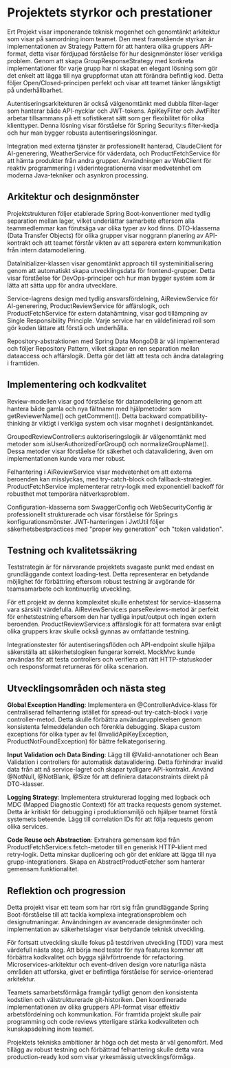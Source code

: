 # Projektets styrkor och prestationer

Ert Projekt visar imponerande teknisk mogenhet och genomtänkt arkitektur som visar på samordning inom teamet. Den mest framstående styrkan är implementationen av Strategy Pattern för att hantera olika gruppers API-format, detta visar fördjupad förståelse för hur designmönster löser verkliga problem. Genom att skapa GroupResponseStrategy med konkreta implementationer för varje grupp har ni skapat en elegant lösning som gör det enkelt att lägga till nya gruppformat utan att förändra befintlig kod. Detta följer Open/Closed-principen perfekt och visar att teamet tänker långsiktigt på underhållbarhet.

Autentiseringsarkitekturen är också välgenomtänkt med dubbla filter-lager som hanterar både API-nycklar och JWT-tokens. ApiKeyFilter och JwtFilter arbetar tillsammans på ett sofistikerat sätt som ger flexibilitet för olika klienttyper. Denna lösning visar förståelse för Spring Security:s filter-kedja och hur man bygger robusta autentiseringslösningar.

Integration med externa tjänster är professionellt hanterad, ClaudeClient för AI-generering, WeatherService för väderdata, och ProductFetchService för att hämta produkter från andra grupper. Användningen av WebClient för reaktiv programmering i väderintegrationerna visar medvetenhet om moderna Java-tekniker och asynkron processing.

## Arkitektur och designmönster

Projektstrukturen följer etablerade Spring Boot-konventioner med tydlig separation mellan lager, vilket underlättar samarbete eftersom alla teammedlemmar kan förutsäga var olika typer av kod finns. DTO-klasserna (Data Transfer Objects) för olika grupper visar noggrann planering av API-kontrakt och att teamet förstår vikten av att separera extern kommunikation från intern datamodellering.

DataInitializer-klassen visar genomtänkt approach till systeminitialisering genom att automatiskt skapa utvecklingsdata för frontend-grupper. Detta visar förståelse för DevOps-principer och hur man bygger system som är lätta att sätta upp för andra utvecklare.

Service-lagrens design med tydlig ansvarsfördelning, AiReviewService för AI-generering, ProductReviewService för affärslogik, och ProductFetchService för extern datahämtning, visar god tillämpning av Single Responsibility Principle. Varje service har en väldefinierad roll som gör koden lättare att förstå och underhålla.

Repository-abstraktionen med Spring Data MongoDB är väl implementerad och följer Repository Pattern, vilket skapar en ren separation mellan dataaccess och affärslogik. Detta gör det lätt att testa och ändra datalagring i framtiden.

## Implementering och kodkvalitet

Review-modellen visar god förståelse för datamodellering genom att hantera både gamla och nya fältnamn med hjälpmetoder som getReviewerName() och getComment(). Detta backward compatibility-thinking är viktigt i verkliga system och visar mognhet i designtänkandet.

GroupedReviewController:s auktoriseringslogik är välgenomtänkt med metoder som isUserAuthorizedForGroup() och normalizeGroupName(). Dessa metoder visar förståelse för säkerhet och datavalidering, även om implementationen kunde vara mer robust.

Felhantering i AiReviewService visar medvetenhet om att externa beroenden kan misslyckas, med try-catch-block och fallback-strategier. ProductFetchService implementerar retry-logik med exponentiell backoff för robusthet mot temporära nätverksproblem.

Configuration-klasserna som SwaggerConfig och WebSecurityConfig är professionellt strukturerade och visar förståelse för Spring:s konfigurationsmönster. JWT-hanteringen i JwtUtil följer säkerhetsbestpractices med "proper key generation" och "token validation".

## Testning och kvalitetssäkring

Teststrategin är för närvarande projektets svagaste punkt med endast en grundläggande context loading-test. Detta representerar en betydande möjlighet för förbättring eftersom robust testning är avgörande för teamsamarbete och kontinuerlig utveckling.

För ett projekt av denna komplexitet skulle enhetstest för service-klasserna vara särskilt värdefulla. AiReviewService:s parseReviews-metod är perfekt för enhetstestning eftersom den har tydliga input/output och ingen extern beroenden. ProductReviewService:s affärslogik för att formatera svar enligt olika gruppers krav skulle också gynnas av omfattande testning.

Integrationstester för autentiseringsflöden och API-endpoint skulle hjälpa säkerställa att säkerhetslogiken fungerar korrekt. MockMvc kunde användas för att testa controllers och verifiera att rätt HTTP-statuskoder och responsformat returneras för olika scenarion.

## Utvecklingsområden och nästa steg

**Global Exception Handling**: Implementera en @ControllerAdvice-klass för centraliserad felhantering istället för spread-out try-catch-block i varje controller-metod. Detta skulle förbättra användarupplevelsen genom konsistenta felmeddelanden och förenkla debugging. Skapa custom exceptions för olika typer av fel (InvalidApiKeyException, ProductNotFoundException) för bättre felkategorisering.

**Input Validation och Data Binding**: Lägg till @Valid-annotationer och Bean Validation i controllers för automatisk datavalidering. Detta förhindrar invalid data från att nå service-lagret och skapar tydligare API-kontrakt. Använd @NotNull, @NotBlank, @Size för att definiera dataconstraints direkt på DTO-klasser.

**Logging Strategy**: Implementera strukturerad logging med logback och MDC (Mapped Diagnostic Context) för att tracka requests genom systemet. Detta är kritiskt för debugging i produktionsmiljö och hjälper teamet förstå systemets beteende. Lägg till correlation IDs för att följa requests genom olika services.

**Code Reuse och Abstraction**: Extrahera gemensam kod från ProductFetchService:s fetch-metoder till en generisk HTTP-klient med retry-logik. Detta minskar duplicering och gör det enklare att lägga till nya grupp-integrationers. Skapa en AbstractProductFetcher som hanterar gemensam funktionalitet.

## Reflektion och progression

Detta projekt visar ett team som har rört sig från grundläggande Spring Boot-förståelse till att tackla komplexa integrationsproblem och designutmaningar. Användningen av avancerade designmönster och implementation av säkerhetslager visar betydande teknisk utveckling.

För fortsatt utveckling skulle fokus på testdriven utveckling (TDD) vara mest värdefull nästa steg. Att börja med tester för nya features kommer att förbättra kodkvalitet och bygga självförtroende för refactoring. Microservices-arkitektur och event-driven design vore naturliga nästa områden att utforska, givet er befintliga förståelse för service-orienterad arkitektur.

Teamets samarbetsförmåga framgår tydligt genom den konsistenta kodstilen och välstrukturerade git-historiken. Den koordinerade implementationen av olika gruppers API-format visar effektiv arbetsfördelning och kommunikation. För framtida projekt skulle pair programming och code reviews ytterligare stärka kodkvaliteten och kunskapsdelning inom teamet.

Projektets tekniska ambitioner är höga och det mesta är väl genomfört. Med tillägg av robust testning och förbättrad felhantering skulle detta vara production-ready kod som visar yrkesmässig utvecklingsförmåga.
